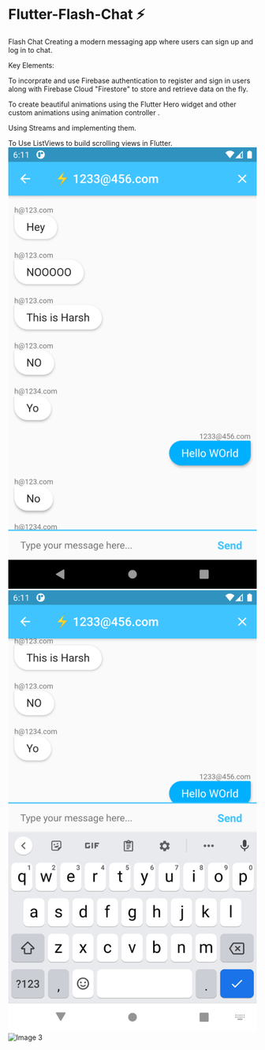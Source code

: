 # Flutter-Flash-Chat ⚡️


Flash Chat Creating a modern messaging app where users can sign up and log in to chat.

Key Elements: 

To incorprate and use Firebase authentication to register and sign in users along with Firebase Cloud "Firestore" to store and retrieve data on the fly. 

To create beautiful animations using the Flutter Hero widget and other custom animations using animation controller .  

Using Streams and implementing them. 

To Use ListViews to build scrolling views in Flutter.
![Image 1](https://github.com/Harsh3211/Flutter-Flash-Chat/blob/master/images/Screenshot_1596717686.png)
![Image 2](https://github.com/Harsh3211/Flutter-Flash-Chat/blob/master/images/Screenshot_1596717697.png)
![Image 3](https://github.com/Harsh3211/Flutter-Flash-Chat/blob/master/images/Screenshot_1596717617.png)
